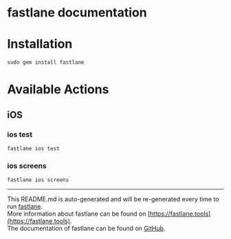 fastlane documentation
================
# Installation
```
sudo gem install fastlane
```
# Available Actions
## iOS
### ios test
```
fastlane ios test
```

### ios screens
```
fastlane ios screens
```


----

This README.md is auto-generated and will be re-generated every time to run [fastlane](https://fastlane.tools).  
More information about fastlane can be found on [https://fastlane.tools](https://fastlane.tools).  
The documentation of fastlane can be found on [GitHub](https://github.com/fastlane/fastlane).
